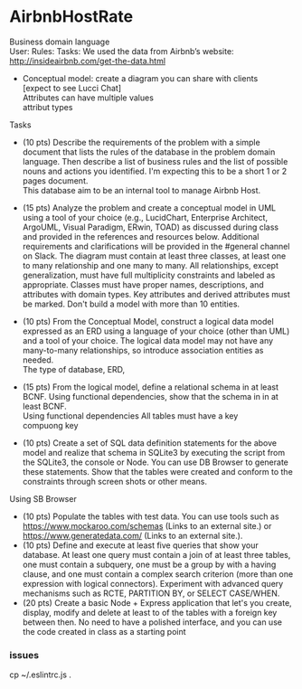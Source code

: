 # AirbnbHostRate
Business domain language  
User:
Rules:
Tasks:
We used the data from Airbnb’s website:
http://insideairbnb.com/get-the-data.html

  
- Conceptual model: create a diagram you can share with clients  
[expect to see Lucci Chat]  
Attributes can have multiple values  
attribut types  

  


Tasks
- (10 pts) Describe the requirements of the problem with a simple document that lists the rules of the database in the problem domain language. Then describe a list of business rules and the list of possible nouns and actions you identified. I'm expecting this to be a short 1 or 2 pages document.  
This database aim to be an internal tool to manage Airbnb Host.  
- (15 pts) Analyze the problem and create a conceptual model in UML using a tool of your choice (e.g., LucidChart, Enterprise Architect, ArgoUML, Visual Paradigm, ERwin, TOAD) as discussed during class and provided in the references and resources below. Additional requirements and clarifications will be provided in the #general channel on Slack. The diagram must contain at least three classes, at least one to many relationship and one many to many. All relationships, except generalization, must have full multiplicity constraints and labeled as appropriate. Classes must have proper names, descriptions, and attributes with domain types. Key attributes and derived attributes must be marked. Don't build a model with more than 10 entities.
- (10 pts) From the Conceptual Model, construct a logical data model expressed as an ERD using a language of your choice (other than UML) and a tool of your choice. The logical data model may not have any many-to-many relationships, so introduce association entities as needed.  
The type of database, ERD, 
  
- (15 pts) From the logical model, define a relational schema in at least BCNF. Using functional dependencies, show that the schema in in at least BCNF.  
Using functional dependencies
All tables must have a key  
compuong key  





- (10 pts) Create a set of SQL data definition statements for the above model and realize that schema in SQLite3 by executing the script from the SQLite3, the console or Node. You can use DB Browser to generate these statements. Show that the tables were created and conform to the constraints through screen shots or other means.

Using SB Browser  


- (10 pts) Populate the tables with test data. You can use tools such as https://www.mockaroo.com/schemas (Links to an external site.) or  https://www.generatedata.com/ (Links to an external site.).
- (10 pts) Define and execute at least five queries that show your database. At least one query must contain a join of at least three tables, one must contain a subquery, one must be a group by with a having clause, and one must contain a complex search criterion (more than one expression with logical connectors). Experiment with advanced query mechanisms such as RCTE, PARTITION BY, or SELECT CASE/WHEN.
- (20 pts) Create a basic Node + Express application that let's you create, display, modify and delete at least to of the tables with a foreign key between then. No need to have a polished interface, and you can use the code created in class as a starting point
### issues
cp ~/.eslintrc.js .   